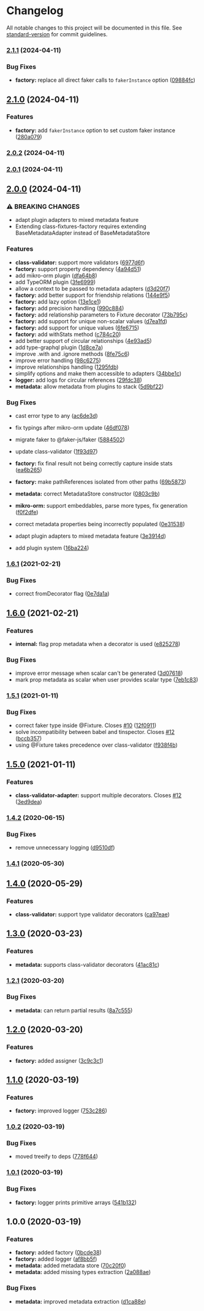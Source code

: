 # Changelog

All notable changes to this project will be documented in this file. See [standard-version](https://github.com/conventional-changelog/standard-version) for commit guidelines.

### [2.1.1](https://github.com/trial-trl/class-fixtures-factory/compare/v2.1.0...v2.1.1) (2024-04-11)


### Bug Fixes

* **factory:** replace all direct faker calls to `fakerInstance` option ([09884fc](https://github.com/trial-trl/class-fixtures-factory/commit/09884fcbd54b6954ca9805507a0b788123a934e2))

## [2.1.0](https://github.com/trial-trl/class-fixtures-factory/compare/v2.0.2...v2.1.0) (2024-04-11)


### Features

* **factory:** add `fakerInstance` option to set custom faker instance ([280a079](https://github.com/trial-trl/class-fixtures-factory/commit/280a079459bf64e5c6da165ce492cc321fd3e90b))

### [2.0.2](https://github.com/trial-trl/class-fixtures-factory/compare/v2.0.1...v2.0.2) (2024-04-11)

### [2.0.1](https://github.com/trial-trl/class-fixtures-factory/compare/v2.0.0...v2.0.1) (2024-04-11)

## [2.0.0](https://github.com/trial-trl/class-fixtures-factory/compare/v1.6.1...v2.0.0) (2024-04-11)


### ⚠ BREAKING CHANGES

* adapt plugin adapters to mixed metadata feature
* Extending class-fixtures-factory requires extending BaseMetadataAdapter instead of BaseMetadataStore

### Features

* **class-validator:** support more validators ([6977d6f](https://github.com/trial-trl/class-fixtures-factory/commit/6977d6f42591bb890ebd2a267a6b879083f0c349))
* **factory:** support property dependency ([4a94d51](https://github.com/trial-trl/class-fixtures-factory/commit/4a94d51c04036255283560d2d0b6ee8ddfe5cd78))
* add mikro-orm plugin ([dfa64b8](https://github.com/trial-trl/class-fixtures-factory/commit/dfa64b800efee34112ffdf8dc8e4be82b1d0182d))
* add TypeORM plugin ([3fe6999](https://github.com/trial-trl/class-fixtures-factory/commit/3fe6999d7ecc1df0a3bc4c82da61a7800e1de2d4))
* allow a context to be passed to metadata adapters ([d3d20f7](https://github.com/trial-trl/class-fixtures-factory/commit/d3d20f7c0b7a1faca04d1b43ee5e47d1dd745a48))
* **factory:** add better support for friendship relations ([144e9f5](https://github.com/trial-trl/class-fixtures-factory/commit/144e9f5491a190aea59268940baa36df5e614eaf))
* **factory:** add lazy option ([13e1ce1](https://github.com/trial-trl/class-fixtures-factory/commit/13e1ce1fb3fcaf5a6a4241f2cbf9f5563756b1d5))
* **factory:** add precision handling ([990c884](https://github.com/trial-trl/class-fixtures-factory/commit/990c884dd1533991952be93fd38a2a3b1b30296f))
* **factory:** add relationship parameters to Fixture decorator ([73b795c](https://github.com/trial-trl/class-fixtures-factory/commit/73b795c71252914520ee4860a1b56f650a6cb0d9))
* **factory:** add support for unique non-scalar values ([d7ea1fd](https://github.com/trial-trl/class-fixtures-factory/commit/d7ea1fd8a45e48bcd62aee011acd4fabab3610d4))
* **factory:** add support for unique values ([6fe6715](https://github.com/trial-trl/class-fixtures-factory/commit/6fe67159839ddee6038eefe57c8bbea70c6f5498))
* **factory:** add withStats method ([c784c20](https://github.com/trial-trl/class-fixtures-factory/commit/c784c20de5662bd9ed9eef2ef827fa7964ced555))
* add better support of circular relationships ([4e93ad5](https://github.com/trial-trl/class-fixtures-factory/commit/4e93ad5ed6286b238a164eac44ac966f0a9974f4))
* add type-graphql plugin ([1d8ce7a](https://github.com/trial-trl/class-fixtures-factory/commit/1d8ce7a7a85787f4a9cc6e19f17461d3baebe07d))
* improve .with and .ignore methods ([8fe75c6](https://github.com/trial-trl/class-fixtures-factory/commit/8fe75c6fc7d4cc471548eace3607738e9d97ab44))
* improve error handling ([98c6275](https://github.com/trial-trl/class-fixtures-factory/commit/98c6275aea94855a04cc052e10720efcfbc072e7))
* improve relationships handling ([1295fdb](https://github.com/trial-trl/class-fixtures-factory/commit/1295fdb3b44ac3cd14613d47aa88475abea881f8))
* simplify options and make them accessible to adapters ([34bbe1c](https://github.com/trial-trl/class-fixtures-factory/commit/34bbe1c15c11c3614313da947f57b7ab2c515e82))
* **logger:** add logs for circular references ([29fdc38](https://github.com/trial-trl/class-fixtures-factory/commit/29fdc38d103e3d7136563d35017f3bea41ca0434))
* **metadata:** allow metadata from plugins to stack ([5d9bf22](https://github.com/trial-trl/class-fixtures-factory/commit/5d9bf22ab85f81d7cf2891a0594f31eeb69443a6))


### Bug Fixes

* cast error type to any ([ac6de3d](https://github.com/trial-trl/class-fixtures-factory/commit/ac6de3db8c531c3e6036e9fee8c42793d969ea4e))
* fix typings after mikro-orm update ([46df078](https://github.com/trial-trl/class-fixtures-factory/commit/46df0786e3ca7f0fd66b5e188a7ff4d9b8bdff9c))
* migrate faker to @faker-js/faker ([5884502](https://github.com/trial-trl/class-fixtures-factory/commit/5884502b391dc990ec2cab5c8054c9ffacd06b40))
* update class-validator ([1f93d97](https://github.com/trial-trl/class-fixtures-factory/commit/1f93d9780fd7141db865514f82d3372d39686da3))
* **factory:** fix final result not being correctly capture inside stats ([ea6b265](https://github.com/trial-trl/class-fixtures-factory/commit/ea6b265cd5e9be6c9d4af9d48f33bb46be931a5b))
* **factory:** make pathReferences isolated from other paths ([69b5873](https://github.com/trial-trl/class-fixtures-factory/commit/69b587380426bcdb23b2030d460ba3e4a1532989))
* **metadata:** correct MetadataStore constructor ([0803c9b](https://github.com/trial-trl/class-fixtures-factory/commit/0803c9bcd0a6a68751da7823303fc3498badd989))
* **mikro-orm:** support embeddables, parse more types, fix generation ([f0f2dfe](https://github.com/trial-trl/class-fixtures-factory/commit/f0f2dfe270bd2ad0cbe81a0717f04f2a7d5c4983))
* correct metadata properties being incorrectly populated ([0e31538](https://github.com/trial-trl/class-fixtures-factory/commit/0e315384dc657708b0b019c45722891088cb876d))


* adapt plugin adapters to mixed metadata feature ([3e3914d](https://github.com/trial-trl/class-fixtures-factory/commit/3e3914d53e8fcb1ccb69d7829ffc59879b48dacb))
* add plugin system ([16ba224](https://github.com/trial-trl/class-fixtures-factory/commit/16ba22488b0658440a591547014324ad9163729d))

### [1.6.1](https://github.com/CyriacBr/class-fixtures-factory/compare/v1.6.0...v1.6.1) (2021-02-21)


### Bug Fixes

* correct fromDecorator flag ([0e7da1a](https://github.com/CyriacBr/class-fixtures-factory/commit/0e7da1ae631ba21c9e9d7b5f3e0f0c89947a6b5d))

## [1.6.0](https://github.com/CyriacBr/class-fixtures-factory/compare/v1.5.1...v1.6.0) (2021-02-21)


### Features

* **internal:** flag prop metadata when a decorator is used ([e825278](https://github.com/CyriacBr/class-fixtures-factory/commit/e825278e6a78c30ce3ba7070f74ef3f361758087))


### Bug Fixes

* improve error message when scalar can't be generated ([3d07618](https://github.com/CyriacBr/class-fixtures-factory/commit/3d0761815a9978c7926ddc5309c7eb63c2864254))
* mark prop metadata as scalar when user provides scalar type ([7eb1c83](https://github.com/CyriacBr/class-fixtures-factory/commit/7eb1c8359d42d01055a56e4b67b0ccf49e7c7c60))

### [1.5.1](https://github.com/CyriacBr/class-fixtures-factory/compare/v1.5.0...v1.5.1) (2021-01-11)


### Bug Fixes

* correct faker type inside @Fixture. Closes [#10](https://github.com/CyriacBr/class-fixtures-factory/issues/10) ([12f0911](https://github.com/CyriacBr/class-fixtures-factory/commit/12f0911e1d4709f88755551f405b304926e4b476))
* solve incompatibility between babel and tinspector. Closes [#12](https://github.com/CyriacBr/class-fixtures-factory/issues/12) ([bccb357](https://github.com/CyriacBr/class-fixtures-factory/commit/bccb357a96e14b142ce762cf9adfc160ad6640f6))
* using @Fixture takes precedence over class-validator ([f938f4b](https://github.com/CyriacBr/class-fixtures-factory/commit/f938f4bbb7002c2b14af0b0a7a85ba80aeedd307))

## [1.5.0](https://github.com/CyriacBr/class-fixtures-factory/compare/v1.4.2...v1.5.0) (2021-01-11)


### Features

* **class-validator-adapter:** support multiple decorators. Closes [#12](https://github.com/CyriacBr/class-fixtures-factory/issues/12) ([3ed9dea](https://github.com/CyriacBr/class-fixtures-factory/commit/3ed9dea733b86a45d515b201c1f0323273ffe430))

### [1.4.2](https://github.com/CyriacBr/class-fixtures-factory/compare/v1.4.1...v1.4.2) (2020-06-15)


### Bug Fixes

* remove unnecessary logging ([d9510df](https://github.com/CyriacBr/class-fixtures-factory/commit/d9510df3e7f044ec1e44e83a9727551987c13644))

### [1.4.1](https://github.com/CyriacBr/class-fixtures-factory/compare/v1.4.0...v1.4.1) (2020-05-30)

## [1.4.0](https://github.com/CyriacBr/class-fixtures-factory/compare/v1.3.0...v1.4.0) (2020-05-29)


### Features

* **class-validator:** support type validator decorators ([ca97eae](https://github.com/CyriacBr/class-fixtures-factory/commit/ca97eae1533dd64e36e6cb4db8fe7a73647dbf92))

## [1.3.0](https://github.com/CyriacBr/class-fixtures-factory/compare/v1.2.1...v1.3.0) (2020-03-23)


### Features

* **metadata:** supports class-validator decorators ([41ac81c](https://github.com/CyriacBr/class-fixtures-factory/commit/41ac81cf8cca472c6f506f89f83c6a67da6f68fb))

### [1.2.1](https://github.com/CyriacBr/class-fixtures-factory/compare/v1.2.0...v1.2.1) (2020-03-20)


### Bug Fixes

* **metadata:** can return partial results ([8a7c555](https://github.com/CyriacBr/class-fixtures-factory/commit/8a7c55504b323a7394b9ac721dcd3eee764487e7))

## [1.2.0](https://github.com/CyriacBr/class-fixtures-factory/compare/v1.1.0...v1.2.0) (2020-03-20)


### Features

* **factory:** added assigner ([3c9c3c1](https://github.com/CyriacBr/class-fixtures-factory/commit/3c9c3c1768b55a7f3bd8a674daab5d8fb04ecdbb))

## [1.1.0](https://github.com/CyriacBr/class-fixtures-factory/compare/v1.0.2...v1.1.0) (2020-03-19)


### Features

* **factory:** improved logger ([753c286](https://github.com/CyriacBr/class-fixtures-factory/commit/753c28650c3bc7bebd35b86a8c45a5b2925f5a8a))

### [1.0.2](https://github.com/CyriacBr/class-fixtures-factory/compare/v1.0.1...v1.0.2) (2020-03-19)


### Bug Fixes

* moved treeify to deps ([778f644](https://github.com/CyriacBr/class-fixtures-factory/commit/778f644c9eff642114fde2a329b880d27b18cfa0))

### [1.0.1](https://github.com/CyriacBr/class-fixtures-factory/compare/v1.0.0...v1.0.1) (2020-03-19)


### Bug Fixes

* **factory:** logger prints primitive arrays ([541b132](https://github.com/CyriacBr/class-fixtures-factory/commit/541b1329739c6253523a76ce3395d00ae4769748))

## 1.0.0 (2020-03-19)


### Features

* **factory:** added factory ([0bcde38](https://github.com/CyriacBr/class-fixtures-factory/commit/0bcde383ca75f22383283f8b326b34d00dfbf104))
* **factory:** added logger ([af8bb5f](https://github.com/CyriacBr/class-fixtures-factory/commit/af8bb5f983a31580f689d10987ef3e3524219ad1))
* **metadata:** added metadata store ([70c20f0](https://github.com/CyriacBr/class-fixtures-factory/commit/70c20f051505c34c495056185fa6026b1dd29ed3))
* **metadata:** added missing types extraction ([2a088ae](https://github.com/CyriacBr/class-fixtures-factory/commit/2a088aedb69a99d95486ee7cb6dcbe9ec56e87ec))


### Bug Fixes

* **metadata:** improved metadata extraction ([d1ca88e](https://github.com/CyriacBr/class-fixtures-factory/commit/d1ca88e70c4358735054a31b426f89cac9d9407d))
